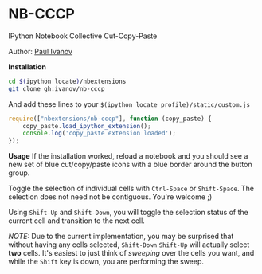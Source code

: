 # NB-CCCP
IPython Notebook Collective Cut-Copy-Paste

Author: [Paul Ivanov](http://github.com/ivanov)

**Installation**

```sh
cd $(ipython locate)/nbextensions
git clone gh:ivanov/nb-cccp
```

And add these lines to your `$(ipython locate profile)/static/custom.js`

```js
require(["nbextensions/nb-cccp"], function (copy_paste) {
    copy_paste.load_ipython_extension();
    console.log('copy_paste extension loaded');
});
```

**Usage**
If the installation worked, reload a notebook and you should see a new set of
blue cut/copy/paste icons with a blue border around the button group. 

Toggle the selection of individual cells with `Ctrl-Space` or `Shift-Space`. The 
selection does not need not be contiguous. You're welcome ;) 

Using `Shift-Up` and `Shift-Down`, you will toggle the selection status of the
current cell and transition to the next cell.

*NOTE:* Due to the current implementation, you may be surprised that without
having any cells selected, `Shift-Down` `Shift-Up` will actually select **two**
cells. It's easiest to just think of *sweeping* over the cells you want, and
while the `Shift` key is down, you are performing the sweep.
